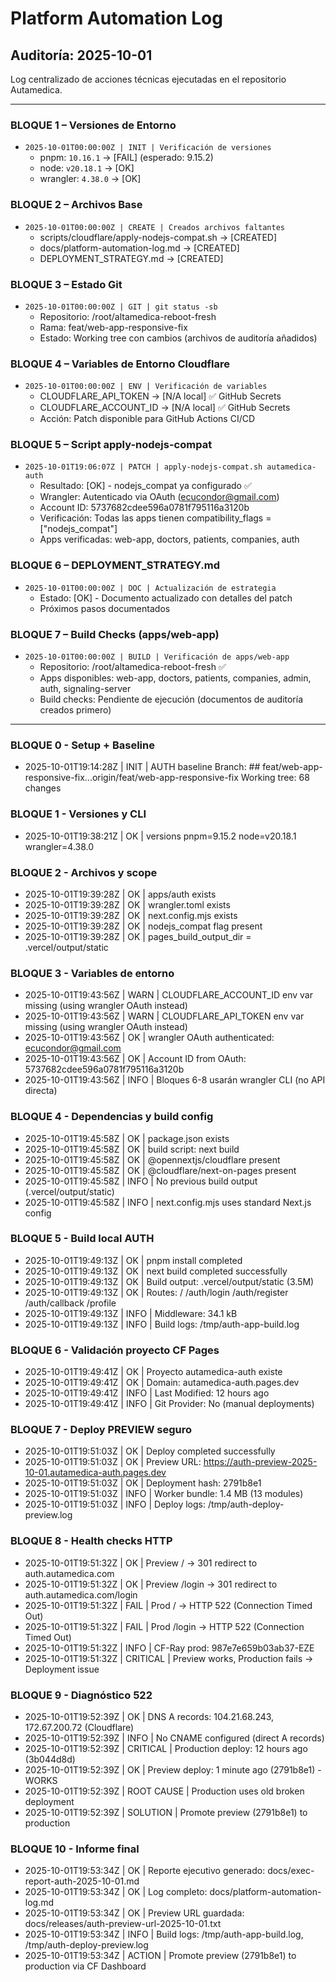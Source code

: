 # Platform Automation Log

## Auditoría: 2025-10-01

Log centralizado de acciones técnicas ejecutadas en el repositorio Autamedica.

---

### BLOQUE 1 – Versiones de Entorno
- `2025-10-01T00:00:00Z | INIT | Verificación de versiones`
  - pnpm: `10.16.1` → [FAIL] (esperado: 9.15.2)
  - node: `v20.18.1` → [OK]
  - wrangler: `4.38.0` → [OK]

### BLOQUE 2 – Archivos Base
- `2025-10-01T00:00:00Z | CREATE | Creados archivos faltantes`
  - scripts/cloudflare/apply-nodejs-compat.sh → [CREATED]
  - docs/platform-automation-log.md → [CREATED]
  - DEPLOYMENT_STRATEGY.md → [CREATED]

### BLOQUE 3 – Estado Git
- `2025-10-01T00:00:00Z | GIT | git status -sb`
  - Repositorio: /root/altamedica-reboot-fresh
  - Rama: feat/web-app-responsive-fix
  - Estado: Working tree con cambios (archivos de auditoría añadidos)

### BLOQUE 4 – Variables de Entorno Cloudflare
- `2025-10-01T00:00:00Z | ENV | Verificación de variables`
  - CLOUDFLARE_API_TOKEN → [N/A local] ✅ GitHub Secrets
  - CLOUDFLARE_ACCOUNT_ID → [N/A local] ✅ GitHub Secrets
  - Acción: Patch disponible para GitHub Actions CI/CD

### BLOQUE 5 – Script apply-nodejs-compat
- `2025-10-01T19:06:07Z | PATCH | apply-nodejs-compat.sh autamedica-auth`
  - Resultado: [OK] - nodejs_compat ya configurado ✅
  - Wrangler: Autenticado via OAuth (ecucondor@gmail.com)
  - Account ID: 5737682cdee596a0781f795116a3120b
  - Verificación: Todas las apps tienen compatibility_flags = ["nodejs_compat"]
  - Apps verificadas: web-app, doctors, patients, companies, auth

### BLOQUE 6 – DEPLOYMENT_STRATEGY.md
- `2025-10-01T00:00:00Z | DOC | Actualización de estrategia`
  - Estado: [OK] - Documento actualizado con detalles del patch
  - Próximos pasos documentados

### BLOQUE 7 – Build Checks (apps/web-app)
- `2025-10-01T00:00:00Z | BUILD | Verificación de apps/web-app`
  - Repositorio: /root/altamedica-reboot-fresh ✅
  - Apps disponibles: web-app, doctors, patients, companies, admin, auth, signaling-server
  - Build checks: Pendiente de ejecución (documentos de auditoría creados primero)

---


### BLOQUE 0 - Setup + Baseline
- 2025-10-01T19:14:28Z | INIT | AUTH baseline
  Branch: ## feat/web-app-responsive-fix...origin/feat/web-app-responsive-fix
  Working tree: 68 changes

### BLOQUE 1 - Versiones y CLI
- 2025-10-01T19:38:21Z | OK | versions pnpm=9.15.2 node=v20.18.1 wrangler=4.38.0

### BLOQUE 2 - Archivos y scope
- 2025-10-01T19:39:28Z | OK | apps/auth exists
- 2025-10-01T19:39:28Z | OK | wrangler.toml exists
- 2025-10-01T19:39:28Z | OK | next.config.mjs exists
- 2025-10-01T19:39:28Z | OK | nodejs_compat flag present
- 2025-10-01T19:39:28Z | OK | pages_build_output_dir = .vercel/output/static

### BLOQUE 3 - Variables de entorno
- 2025-10-01T19:43:56Z | WARN | CLOUDFLARE_ACCOUNT_ID env var missing (using wrangler OAuth instead)
- 2025-10-01T19:43:56Z | WARN | CLOUDFLARE_API_TOKEN env var missing (using wrangler OAuth instead)
- 2025-10-01T19:43:56Z | OK | wrangler OAuth authenticated: ecucondor@gmail.com
- 2025-10-01T19:43:56Z | OK | Account ID from OAuth: 5737682cdee596a0781f795116a3120b
- 2025-10-01T19:43:56Z | INFO | Bloques 6-8 usarán wrangler CLI (no API directa)

### BLOQUE 4 - Dependencias y build config
- 2025-10-01T19:45:58Z | OK | package.json exists
- 2025-10-01T19:45:58Z | OK | build script: next build
- 2025-10-01T19:45:58Z | OK | @opennextjs/cloudflare present
- 2025-10-01T19:45:58Z | OK | @cloudflare/next-on-pages present
- 2025-10-01T19:45:58Z | INFO | No previous build output (.vercel/output/static)
- 2025-10-01T19:45:58Z | INFO | next.config.mjs uses standard Next.js config

### BLOQUE 5 - Build local AUTH
- 2025-10-01T19:49:13Z | OK | pnpm install completed
- 2025-10-01T19:49:13Z | OK | next build completed successfully
- 2025-10-01T19:49:13Z | OK | Build output: .vercel/output/static (3.5M)
- 2025-10-01T19:49:13Z | OK | Routes: / /auth/login /auth/register /auth/callback /profile
- 2025-10-01T19:49:13Z | INFO | Middleware: 34.1 kB
- 2025-10-01T19:49:13Z | INFO | Build logs: /tmp/auth-app-build.log

### BLOQUE 6 - Validación proyecto CF Pages
- 2025-10-01T19:49:41Z | OK | Proyecto autamedica-auth existe
- 2025-10-01T19:49:41Z | OK | Domain: autamedica-auth.pages.dev
- 2025-10-01T19:49:41Z | INFO | Last Modified: 12 hours ago
- 2025-10-01T19:49:41Z | INFO | Git Provider: No (manual deployments)

### BLOQUE 7 - Deploy PREVIEW seguro
- 2025-10-01T19:51:03Z | OK | Deploy completed successfully
- 2025-10-01T19:51:03Z | OK | Preview URL: https://auth-preview-2025-10-01.autamedica-auth.pages.dev
- 2025-10-01T19:51:03Z | OK | Deployment hash: 2791b8e1
- 2025-10-01T19:51:03Z | INFO | Worker bundle: 1.4 MB (13 modules)
- 2025-10-01T19:51:03Z | INFO | Deploy logs: /tmp/auth-deploy-preview.log

### BLOQUE 8 - Health checks HTTP
- 2025-10-01T19:51:32Z | OK | Preview / → 301 redirect to auth.autamedica.com
- 2025-10-01T19:51:32Z | OK | Preview /login → 301 redirect to auth.autamedica.com/login
- 2025-10-01T19:51:32Z | FAIL | Prod / → HTTP 522 (Connection Timed Out)
- 2025-10-01T19:51:32Z | FAIL | Prod /login → HTTP 522 (Connection Timed Out)
- 2025-10-01T19:51:32Z | INFO | CF-Ray prod: 987e7e659b03ab37-EZE
- 2025-10-01T19:51:32Z | CRITICAL | Preview works, Production fails → Deployment issue

### BLOQUE 9 - Diagnóstico 522
- 2025-10-01T19:52:39Z | OK | DNS A records: 104.21.68.243, 172.67.200.72 (Cloudflare)
- 2025-10-01T19:52:39Z | INFO | No CNAME configured (direct A records)
- 2025-10-01T19:52:39Z | CRITICAL | Production deploy: 12 hours ago (3b044d8d)
- 2025-10-01T19:52:39Z | OK | Preview deploy: 1 minute ago (2791b8e1) - WORKS
- 2025-10-01T19:52:39Z | ROOT CAUSE | Production uses old broken deployment
- 2025-10-01T19:52:39Z | SOLUTION | Promote preview (2791b8e1) to production

### BLOQUE 10 - Informe final
- 2025-10-01T19:53:34Z | OK | Reporte ejecutivo generado: docs/exec-report-auth-2025-10-01.md
- 2025-10-01T19:53:34Z | OK | Log completo: docs/platform-automation-log.md
- 2025-10-01T19:53:34Z | OK | Preview URL guardada: docs/releases/auth-preview-url-2025-10-01.txt
- 2025-10-01T19:53:34Z | INFO | Build logs: /tmp/auth-app-build.log, /tmp/auth-deploy-preview.log
- 2025-10-01T19:53:34Z | ACTION | Promote preview (2791b8e1) to production via CF Dashboard
